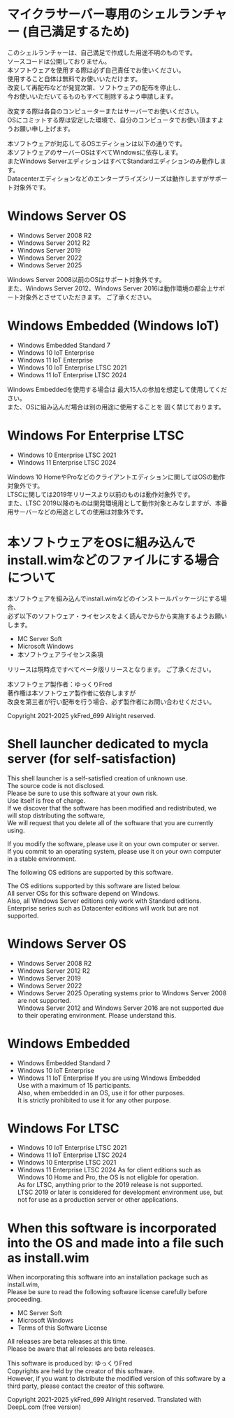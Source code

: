 # マイクラサーバー専用のシェルランチャー (自己満足するため)
このシェルランチャーは、自己満足で作成した用途不明のものです。  
ソースコードは公開しておりません。  
本ソフトウェアを使用する際は必ず自己責任でお使いください。  
使用すること自体は無料でお使いいただけます。  
改変して再配布などが発覚次第、ソフトウェアの配布を停止し、  
今お使いいただいてるものもすべて削除するよう申請します。  

改変する際は各自のコンピューターまたはサーバーでお使いください。  
OSにコミットする際は安定した環境で、自分のコンピュータでお使い頂ますようお願い申し上げます。

本ソフトウェアが対応してるOSエディションは以下の通りです。  
本ソフトウェアのサーバーOSはすべてWindowsに依存します。  
またWindows ServerエディションはすべてStandardエディションのみ動作します。  
Datacenterエディションなどのエンタープライズシリーズは動作しますがサポート対象外です。

# Windows Server OS
* Windows Server 2008 R2
* Windows Server 2012 R2
* Windows Server 2019
* Windows Server 2022
* Windows Server 2025

Windows Server 2008以前のOSはサポート対象外です。  
また、Windows Server 2012、Windows Server 2016は動作環境の都合上サポート対象外とさせていただきます。
ご了承ください。

# Windows Embedded (Windows IoT)
* Windows Embedded Standard 7
* Windows 10 IoT Enterprise
* Windows 11 IoT Enterprise
* Windows 10 IoT Enterprise LTSC 2021
* Windows 11 IoT Enterprise LTSC 2024

Windows Embeddedを使用する場合は
最大15人の参加を想定して使用してください。  
また、OSに組み込んだ場合は別の用途に使用することを
固く禁じております。

# Windows For Enterprise LTSC
* Windows 10 Enterprise LTSC 2021
* Windows 11 Enterprise LTSC 2024

Windows 10 HomeやProなどのクライアントエディションに関してはOSの動作対象外です。  
LTSCに関しては2019年リリースより以前のものは動作対象外です。  
また、LTSC 2019以降のものは開発環境用として動作対象とみなしますが、本番用サーバーなどの用途としての使用は対象外です。

# 本ソフトウェアをOSに組み込んでinstall.wimなどのファイルにする場合について
本ソフトウェアを組み込んでinstall.wimなどのインストールパッケージにする場合、  
必ず以下のソフトウェア・ライセンスをよく読んでからから実施するようお願いします。

* MC Server Soft
* Microsoft Windows
* 本ソフトウェアライセンス条項

リリースは現時点ですべてベータ版リリースとなります。
ご了承ください。

本ソフトウェア製作者：ゆっくりFred  
著作権は本ソフトウェア製作者に依存しますが  
改良を第三者が行い配布を行う場合、必ず製作者にお問い合わせください。

Copyright 2021-2025 ykFred_699 Allright reserved.

# Shell launcher dedicated to mycla server (for self-satisfaction)
This shell launcher is a self-satisfied creation of unknown use.  
The source code is not disclosed.  
Please be sure to use this software at your own risk.  
Use itself is free of charge.  
If we discover that the software has been modified and redistributed, we will stop distributing the software,  
We will request that you delete all of the software that you are currently using.

If you modify the software, please use it on your own computer or server.  
If you commit to an operating system, please use it on your own computer in a stable environment.

The following OS editions are supported by this software.

The OS editions supported by this software are listed below.  
All server OSs for this software depend on Windows.  
Also, all Windows Server editions only work with Standard editions.  
Enterprise series such as Datacenter editions will work but are not supported.

# Windows Server OS
* Windows Server 2008 R2
* Windows Server 2012 R2
* Windows Server 2019
* Windows Server 2022
* Windows Server 2025
Operating systems prior to Windows Server 2008 are not supported.  
Windows Server 2012 and Windows Server 2016 are not supported due to their operating environment.
Please understand this.

# Windows Embedded 
* Windows Embedded Standard 7
* Windows 10 IoT Enterprise
* Windows 11 IoT Enterprise
If you are using Windows Embedded  
Use with a maximum of 15 participants.  
Also, when embedded in an OS, use it for other purposes.  
It is strictly prohibited to use it for any other purpose.

# Windows For LTSC
* Windows 10 IoT Enterprise LTSC 2021
* Windows 11 IoT Enterprise LTSC 2024
* Windows 10 Enterprise LTSC 2021
* Windows 11 Enterprise LTSC 2024
As for client editions such as Windows 10 Home and Pro, the OS is not eligible for operation.  
As for LTSC, anything prior to the 2019 release is not supported.  
LTSC 2019 or later is considered for development environment use, but not for use as a production server or other applications.

# When this software is incorporated into the OS and made into a file such as install.wim
When incorporating this software into an installation package such as install.wim,  
Please be sure to read the following software license carefully before proceeding.

* MC Server Soft
* Microsoft Windows
* Terms of this Software License

All releases are beta releases at this time.  
Please be aware that all releases are beta releases.

This software is produced by: ゆっくりFred  
Copyrights are held by the creator of this software.  
However, if you want to distribute the modified version of this software by a third party, please contact the creator of this software.

Copyright 2021-2025 ykFred_699 Allright reserved.
Translated with DeepL.com (free version)
